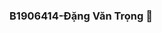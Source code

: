 ### B1906414-Đặng Văn Trọng 👋

<!DOCTYPE html>
<html>
<head>
    <meta charset="UTF-8">
    <title>WEB STORE</title>
    <style>
        
        *{
            margin: 0;
            padding: 0;
            box-sizing: border-box;
        }
        .dau{
            margin-top: 0px;
            background:paleturquoise ;
            background-image: linear-gradient(paleturquoise,deepskyblue);
            width: 100%;
            height: 150px;
        }
        .cuoi{
            position: absolute;
            margin-top: 28%;
            background:paleturquoise ;
            width: 100%;
            height: 200px;
            
        }
        .cuoi p{
            position: absolute;
            bottom: 50px;
            left: 150px;
            font-size: 20px;
            font-weight:600;
            line-height: 40px;
        }
        .dau a{
            font-size: 17ex;
            padding-left: 10ex;
            color:red;
            text-shadow: 3px 3px gray;
        }
        .cod-pages {
            position:absolute;
            top: 50px;
            left: 50px;
        }
        .cod-pages a{
            color: black;
            font-size: 3ex;
        }
        .cod-pages a:hover{
            background:darkgrey;
        }
        #pan {
            position:absolute;
            text-align: justify;
            top: 35%;
            right: 90px;
            height: 10ex;
            width: 50%;
            font-size: 4ex;
        }
        #can {
            position:absolute;
            top: 80%;
            margin-left: 55%;
        }

        #san {
            position:absolute;
            text-align: justify;
            top: 95%;
            left: 20px;
            height: 10ex;
            width: 50%;
            font-size: 3ex;
        }
        
    </style>
</head>
<body style="background-color:lightblue;">
    <div class="dau">
        <a> Web honda <a>
    </div>
    <div class="cod-pages">
        <a href="">HOME |</a>
        <a href="">USE |</a>
        <a href="">DANG KY</a>
    </div>
    <br>
    <div>
        <img src="https://anh.24h.com.vn/upload/4-2017/images/2017-11-17/1510912965-55-giap-tet-xe-may-dua-nhau-khoe-sac-moi-tai-thi-truong-viet-mau-moi1-1510887118-width660height411.jpg" height="85%" width="85%">
    </div>
    <br>
    <div id="pan">
        
    </div>
    <div>
        <img src="https://anh.24h.com.vn/upload/4-2017/images/2017-11-17/1510912965-55-giap-tet-xe-may-dua-nhau-khoe-sac-moi-tai-thi-truong-viet-mau-moi1-1510887118-width660height411.jpg" height="85%" width="85%">
    </div>
    <div id="san">
        
    </div> 
   
</body>
</html>
